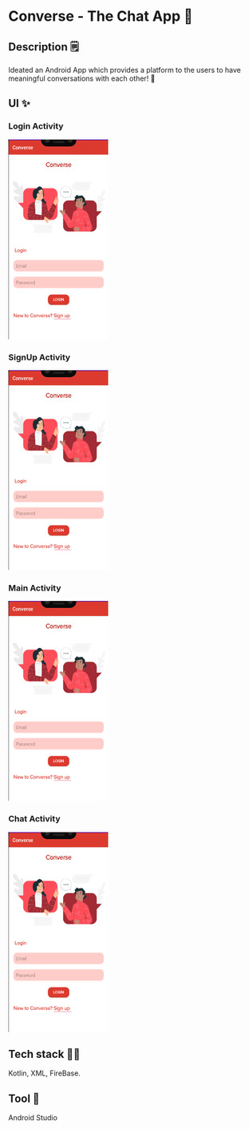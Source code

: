 # Converse - The Chat App 📱

## Description 🗒️
Ideated an Android App which provides a platform to the users to have meaningful conversations with each other! 📧

## UI ✨

### Login Activity
<img src="converse-login.png" height="400" width="200">

### SignUp Activity
<img src="converse-login.png" height="400" width="200">

### Main Activity
<img src="converse-login.png" height="400" width="200">

### Chat Activity
<img src="converse-login.png" height="400" width="200">

## Tech stack 👨‍💻
Kotlin, XML, FireBase.

## Tool 📱
Android Studio
